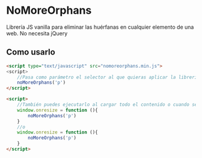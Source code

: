 # NoMoreOrphans
Librería JS vanilla para eliminar las huérfanas en cualquier elemento de una web. No necesita jQuery

## Como usarlo
```html
<script type="text/javascript" src="nomoreorphans.min.js">
<script>
    //Pasa como parámetro el selector al que quieras aplicar la librería ('p', '.clase', '#id', 'p.clase')
    noMoreOrphans('p')
</script>
```

```html
<script>
    //También puedes ejecutarlo al cargar todo el contenido o cuando se reescala la pantall
    window.onresize = function (){
        noMoreOrphans('p')
    }
    //o
    window.onresize = function (){
        noMoreOrphans('p')
    }
</script>
```

